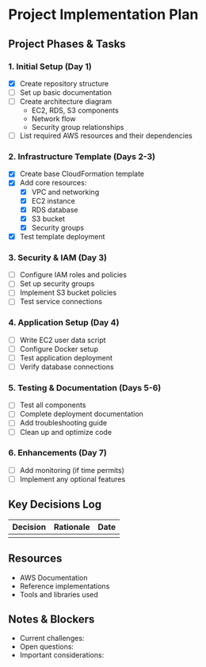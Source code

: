 # Project Implementation Plan

## Project Phases & Tasks

### 1. Initial Setup (Day 1)
- [x] Create repository structure
- [ ] Set up basic documentation
- [ ] Create architecture diagram
  - EC2, RDS, S3 components
  - Network flow
  - Security group relationships
- [ ] List required AWS resources and their dependencies

### 2. Infrastructure Template (Days 2-3)
- [x] Create base CloudFormation template
- [x] Add core resources:
  - [x] VPC and networking
  - [x] EC2 instance
  - [x] RDS database
  - [x] S3 bucket
  - [x] Security groups
- [x] Test template deployment

### 3. Security & IAM (Day 3)
- [ ] Configure IAM roles and policies
- [ ] Set up security groups
- [ ] Implement S3 bucket policies
- [ ] Test service connections

### 4. Application Setup (Day 4)
- [ ] Write EC2 user data script
- [ ] Configure Docker setup
- [ ] Test application deployment
- [ ] Verify database connections

### 5. Testing & Documentation (Days 5-6)
- [ ] Test all components
- [ ] Complete deployment documentation
- [ ] Add troubleshooting guide
- [ ] Clean up and optimize code

### 6. Enhancements (Day 7)
- [ ] Add monitoring (if time permits)
- [ ] Implement any optional features

## Key Decisions Log

| Decision | Rationale | Date |
|----------|-----------|------|
|          |           |      |

## Resources
- AWS Documentation
- Reference implementations
- Tools and libraries used

## Notes & Blockers
- Current challenges:
- Open questions:
- Important considerations: